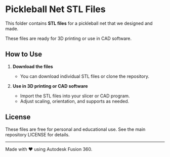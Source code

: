 # Pickleball Net STL Files

This folder contains **STL files** for a pickleball net that we designed and made.  

These files are ready for 3D printing or use in CAD software.

## How to Use

1. **Download the files**  
   - You can download individual STL files or clone the repository.

2. **Use in 3D printing or CAD software**  
   - Import the STL files into your slicer or CAD program.  
   - Adjust scaling, orientation, and supports as needed.

## License

These files are free for personal and educational use. See the main repository LICENSE for details.

---

Made with ❤️ using Autodesk Fusion 360.
